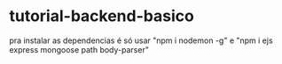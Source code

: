 # tutorial-backend-basico

pra instalar as dependencias é só usar "npm i nodemon -g" e "npm i ejs express mongoose path body-parser"
